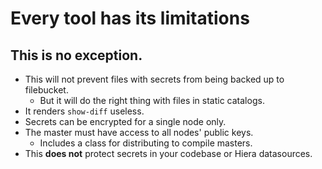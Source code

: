 <!SLIDE>
# Every tool has its limitations
## This is no exception.

* This will not prevent files with secrets from being backed up to filebucket.
    * But it will do the right thing with files in static catalogs.
* It renders `show-diff` useless.
* Secrets can be encrypted for a single node only.
* The master must have access to all nodes' public keys.
    * Includes a class for distributing to compile masters.
* This **does not** protect secrets in your codebase or Hiera datasources.
